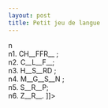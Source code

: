 ```yaml
---
layout: post
title: Petit jeu de langue
---
```


<p>n<br />n1. CH__FFR__ ;    <br />n2. C__L__F__;<br />n3. H__S__RD ;<br />n4. M__G__S__N ;<br />n5. S__R__P;<br />n6. Z__R__. ]]&gt;
</p>
